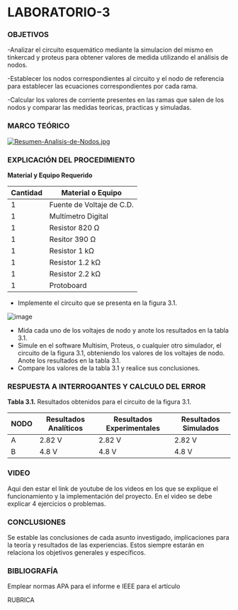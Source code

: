 # LABORATORIO-3
 

<h3>OBJETIVOS</h3>

-Analizar el circuito esquemático mediante la simulacion del mismo en tinkercad y proteus para obtener valores de medida utilizando el análisis de nodos.

-Establecer los nodos correspondientes al circuito y el nodo de referencia para establecer las ecuaciones correspondientes por cada rama.

-Calcular los valores de corriente presentes en las ramas que salen de los nodos y comparar las medidas teoricas, practicas y simuladas.


<h3>MARCO TEÓRICO</h3>

[![Resumen-Analisis-de-Nodos.jpg](https://i.postimg.cc/XvYDKFH3/Resumen-Analisis-de-Nodos.jpg)](https://postimg.cc/bZ4TpGfF)


<h3>EXPLICACIÓN DEL PROCEDIMIENTO</h3>

**Material y Equipo Requerido**

|**Cantidad**|**Material o Equipo**|
|------------|---------------------|
|1| Fuente de Voltaje de C.D.|
|1|Multímetro Digital|
|1|Resistor 820 Ω|
|1|Resitor 390 Ω|
|1|Resistor 1 kΩ|
|1|Resistor 1.2 kΩ|
|1|Resistor 2.2 kΩ|
|1|Protoboard|

- Implemente el circuito que se presenta en la figura 3.1.

![image](https://user-images.githubusercontent.com/93739242/143947768-548fdd2e-91ed-44b4-9c32-06f390e03371.png)

- Mida cada uno de los voltajes de nodo y anote los resultados en la tabla 3.1.
- Simule en el software Multisim, Proteus, o cualquier otro simulador, el circuito de la figura 3.1, obteniendo los valores de los voltajes de nodo. Anote los resultados en la tabla 3.1.
- Compare los valores de la tabla 3.1 y realice sus conclusiones.

<h3>RESPUESTA A INTERROGANTES Y CALCULO DEL ERROR</h3>

**Tabla 3.1.** Resultados obtenidos para el circuito de la figura 3.1.

|  **NODO**  |   **Resultados Analíticos**   |  **Resultados Experimentales**   |    **Resultados Simulados**    |
|------|-------|-----|-------|
|   A    | 2.82 V  |  2.82 V    |  2.82 V    |
|    B   |  4.8 V |   4.8 V   |   4.8 V   |


<h3>VIDEO</h3>

Aqui den estar el link de youtube de los videos en los que se explique el funcionamiento y la implementación del proyecto. En el video se debe explicar 4 ejercicios o problemas.

<h3>CONCLUSIONES</h3>

Se estable las conclusiones de cada asunto investigado, implicaciones para la teoría y resultados de las experiencias. Estos siempre estarán en relaciona los objetivos generales y específicos.

<h3>BIBLIOGRAFÍA</h3>

Emplear normas APA para el informe e IEEE para el artículo

RUBRICA
